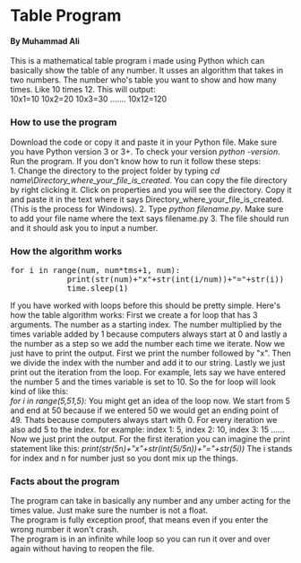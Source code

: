 <h1>Table Program</h1>
<h4>By Muhammad Ali</h4>

<p>This is a mathematical table program i made using Python which can basically show the table of any number. It usses an algorithm that takes in two numbers. The number who's table you want to show and how many times. Like 10 times 12. This will output:
<br>
10x1=10
10x2=20
10x3=30
.......
10x12=120
<br>
</p>

<h3>How to use the program</h3>
<p>Download the code or copy it and paste it in your Python file. Make sure you have Python version 3 or 3+. To check your version <em>python -version</em>. Run the program. If you don't know how to run it follow these steps: <br>
1. Change the directory to the project folder by typing <em>cd name\Directory_where_your_file_is_created</em>. You can copy the file directory by right clicking it. Click on properties and you will see the directory. Copy it and paste it in the text where it says Directory_where_your_file_is_created. (This is the process for Windows).
2. Type <em>python filename.py</em>. Make sure to add your file name where the text says filename.py
3. The file should run and it should ask you to input a number.
</p>

<h3>How the algorithm works</h3>
<pre>for i in range(num, num*tms+1, num):
            print(str(num)+"x"+str(int(i/num))+"="+str(i))
            time.sleep(1)</pre>
<p>If you have worked with loops before this should be pretty simple. Here's how the table algorithm works:
First we create a for loop that has 3 arguments. The number as a starting index. The number multiplied by the times variable added by 1 because computers always start at 0 and lastly a the number as a step so we add the number each time we iterate. Now we just have to print the output. First we print the number followed by "x". Then we divide the index with the number and add it to our string. Lastly we just print out the iteration from the loop. For example, lets say we have entered the number 5 and the times variable is set to 10. So the for loop will look kind of like this: <br>
<em>for i in range(5,51,5):</em>
You might get an idea of the loop now. We start from 5 and end at 50 because if we entered 50 we would get an ending point of 49. Thats because computers always start with 0. For every iteration we also add 5 to the index. for example: index 1: 5, index 2: 10, index 3: 15 ......
<br>
Now we just print the output. For the first iteration you can imagine the print statement like this: <em>print(str(5n)+"x"+str(int(5i/5n))+"="+str(5i)) </em>
The i stands for index and n for number just so you dont mix up the things.
</p>

<h3>Facts about the program</h3>
<p>The program can take in basically any number and any umber acting for the times value. Just make sure the number is not a float.<br>
The program is fully exception proof, that means even if you enter the wrong number it won't crash.<br>
The program is in an infinite while loop so you can run it over and over again without having to reopen the file.<br></p>
